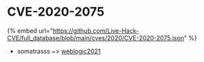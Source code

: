 # CVE-2020-2075
{% embed url="https://github.com/Live-Hack-CVE/full_database/blob/main/cves/2020/CVE-2020-2075.json" %}

* somatrasss ~> [weblogic2021](https://www.alice-snow.ru/2020/database/cve-2020-2075/weblogic2021-somatrasss)